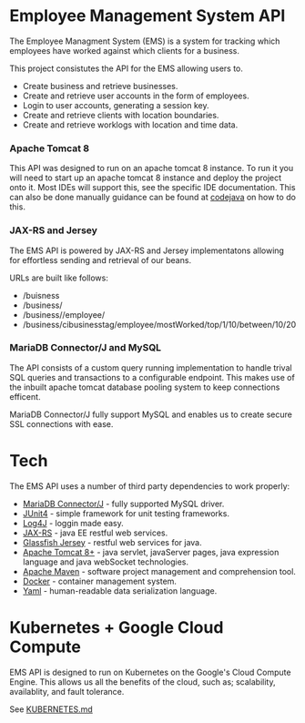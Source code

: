 # Employee Management System API

The Employee Managment System (EMS) is a system for tracking which employees have worked against which clients for a business.

This project consistutes the API for the EMS allowing users to.

  - Create business and retrieve businesses.
  - Create and retrieve user accounts in the form of employees.
  - Login to user accounts, generating a session key.
  - Create and retrieve clients with location boundaries.
  - Create and retrieve worklogs with location and time data.

### Apache Tomcat 8
This API was designed to run on an apache tomcat 8 instance. To run it you will need to start up an apache tomcat 8 instance and deploy the project onto it. Most IDEs will support this, see the specific IDE documentation. This can also be done manually guidance can be found at [codejava](http://www.codejava.net/servers/tomcat/how-to-deploy-a-java-web-application-on-tomcat) on how to do this.

### JAX-RS and Jersey
The EMS API is powered by JAX-RS and Jersey implementatons allowing for effortless sending and retrieval of our beans.

URLs are built like follows:
  - /buisness
  - /business/<your business here>
  - /business/<your business here>/employee/<username>
  - /business/cibusinesstag/employee/mostWorked/top/1/10/between/10/20

### MariaDB Connector/J and MySQL
The API consists of a custom query running implementation to handle trival SQL queries and transactions to a configurable endpoint. This makes use of the inbuilt apache tomcat database pooling system to keep connections efficent.

MariaDB Connector/J fully support MySQL and enables us to create secure SSL connections with ease.

# Tech

The EMS API uses a number of third party dependencies to work properly:

* [MariaDB Connector/J](https://mariadb.com/kb/en/library/about-mariadb-connector-j/) - fully supported MySQL driver.
* [JUnit4](http://junit.org/junit4/) - simple framework for unit testing frameworks.
* [Log4J](https://logging.apache.org/log4j/2.x/) - loggin made easy.
* [JAX-RS](https://github.com/jax-rs) - java EE restful web services.
* [Glassfish Jersey](https://jersey.github.io/) - restful web services for java.
* [Apache Tomcat 8+](https://tomcat.apache.org/) -  java servlet, javaServer pages, java expression language and java webSocket technologies.
* [Apache Maven](https://maven.apache.org/) - software project management and comprehension tool.
* [Docker](https://www.docker.com/) - container management system.
* [Yaml](http://yaml.org/) - human-readable data serialization language.

# Kubernetes + Google Cloud Compute

EMS API is designed to run on Kubernetes on the Google's Cloud Compute Engine. This allows us all the benefits of the cloud, such as; scalability, availablity, and fault tolerance.

See [KUBERNETES.md](https://github.com/joemccann/dillinger/blob/master/KUBERNETES.md)